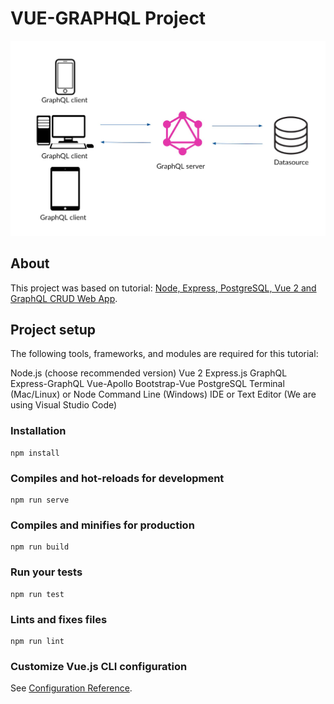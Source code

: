 # VUE-GRAPHQL Project

![GraphQL Architecture](graphql_image.jpg)

## About
This project was based on tutorial: [Node, Express, PostgreSQL, Vue 2 and GraphQL CRUD Web App](https://morioh.com/p/8a84a1678ad7).

## Project setup
The following tools, frameworks, and modules are required for this tutorial:

Node.js (choose recommended version)
Vue 2
Express.js
GraphQL
Express-GraphQL
Vue-Apollo
Bootstrap-Vue
PostgreSQL
Terminal (Mac/Linux) or Node Command Line (Windows)
IDE or Text Editor (We are using Visual Studio Code)

### Installation
```
npm install
```

### Compiles and hot-reloads for development
```
npm run serve
```

### Compiles and minifies for production
```
npm run build
```

### Run your tests
```
npm run test
```

### Lints and fixes files
```
npm run lint
```

### Customize Vue.js CLI configuration
See [Configuration Reference](https://cli.vuejs.org/config/).
